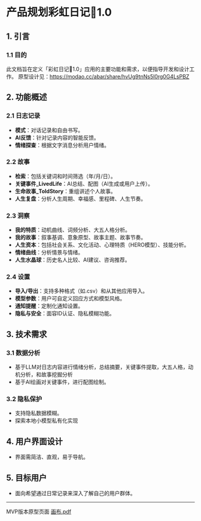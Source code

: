 # 产品规划彩虹日记🌈1.0
## 1. 引言
### 1.1 目的
此文档旨在定义「彩虹日记🌈1.0」应用的主要功能和需求，以便指导开发和设计工作。
原型设计见：https://modao.cc/abar/share/hvUg9tnNs5l0rg0G4LsPBZ

## 2. 功能概述
### 2.1 日志记录
- **模式**：对话记录和自由书写。
- **AI反馈**：针对记录内容的智能反馈。
- **情绪探查**：根据文字消息分析用户情绪。

### 2.2 故事
- **检索**：包括关键词和时间筛选（年/月/日）。
- **关键事件_LivedLife**：AI总结、配图（AI生成或用户上传）。
- **生命故事_ToldStory**：重组讲述个人故事。
- **人生复盘**：分析人生周期、幸福感、里程碑、人生节奏。

### 2.3 洞察
- **我的特质**：动机曲线、词频分析、大五人格分析。
- **我的故事**：叙事基调、意象原型、故事主题、故事节奏。
- **人生资本**：包括社会关系、文化活动、心理特质（HERO模型）、技能分析。
- **情绪曲线**：分析情景与情绪。
- **人生水晶球**：历史名人比较、AI建议、咨询推荐。

### 2.4 设置
- **导入/导出**：支持多种格式（如.csv）和从其他应用导入。
- **模型参数**：用户可自定义回应方式和模型风格。
- **通知提醒**：定制化通知设置。
- **隐私与安全**：面容ID认证、隐私模糊功能。

## 3. 技术需求
### 3.1 数据分析
- 基于LLM对日志内容进行情绪分析，总结摘要，关键事件提取，大五人格，动机分析，和故事挖掘分析
- 基于AI绘画对关键事件，进行配图绘制。

### 3.2 隐私保护
- 支持隐私数据模糊。
- 探索本地小模型私有化实现

## 4. 用户界面设计
- 界面需简洁、直观，易于导航。

## 5. 目标用户
- 面向希望通过日常记录来深入了解自己的用户群体。

---
MVP版本原型页面
[画布.pdf](https://github.com/vincent623/rainbow-diary/files/13662237/default.pdf)

